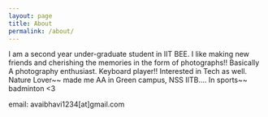```yaml
---
layout: page
title: About
permalink: /about/
---
```

I am a second year under-graduate student in IIT BEE. I like making new friends and cherishing the memories in the form of photographs!! Basically A photography enthusiast.
Keyboard player!!
Interested in Tech as well. 
Nature Lover~~ made me AA in Green campus, NSS IITB....
In sports~~ badminton <3



email: avaibhavi1234[at]gmail.com
